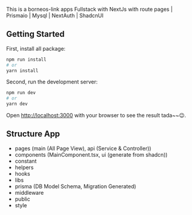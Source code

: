 This is a borneos-link apps Fullstack with NextJs with route pages | Prismaio | Mysql | NextAuth | ShadcnUI

## Getting Started

First, install all package:

```bash
npm run install
# or
yarn install
```

Second, run the development server:

```bash
npm run dev
# or
yarn dev
```

Open [http://localhost:3000](http://localhost:3000) with your browser to see the result tada~~😉.

## Structure App
- pages (main (All Page View), api (Service & Controller))
- components (MainComponent.tsx, ui (generate from shadcn))
- constant
- helpers
- hooks
- libs
- prisma (DB Model Schema, Migration Generated)
- middleware
- public
- style

